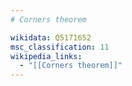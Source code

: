 ```yaml
---
# Corners theorem

wikidata: Q5171652
msc_classification: 11
wikipedia_links:
  - "[[Corners theorem]]"
---
```

